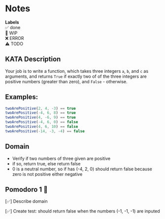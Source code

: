 # Notes

**Labels**  
✅ done  
🚧 WIP  
❌ ERROR  
⚠️ TODO

## KATA Description
Your job is to write a function, which takes three integers `a`, `b`, and `c` as arguments, and returns `True` if exactly two of of the three integers are positive numbers (greater than zero), and `False` - otherwise.

## **Examples:**

```jsx
twoArePositive(2, 4, -3) == true
twoArePositive(-4, 6, 8) == true
twoArePositive(4, -6, 9) == true
twoArePositive(-4, 6, 0) == false
twoArePositive(4, 6, 10) == false
twoArePositive(-14, -3, -4) == false
```

## Domain
- Verify if two numbers of three given are positive
- if so, return true, else return false
- 0 is a neutral number, so if has (-4, 2, 0) should return false because zero is not positive either negative

## Pomodoro 1 🍅

[✅] Describe domain

[✅] Create test: should return false when the numbers (-1, -1, -1) are inputed 